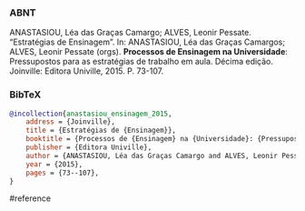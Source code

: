 ### ABNT
ANASTASIOU, Léa das Graças Camargo; ALVES, Leonir Pessate. “Estratégias de Ensinagem”. In: ANASTASIOU, Léa das Graças Camargos; ALVES, Leonir Pessate (orgs). **Processos de Ensinagem na Universidade**: Pressupostos para as estratégias de trabalho em aula. Décima edição. Joinville: Editora Univille, 2015. P. 73-107.

### BibTeX
```bibtex
@incollection{anastasiou_ensinagem_2015,
	address = {Joinville},
	title = {Estratégias de {Ensinagem}},
	booktitle = {Processos de {Ensinagem} na {Universidade}: {Pressupostos} para as estratégias de trabalho em aula},
	publisher = {Editora Univille},
	author = {ANASTASIOU, Léa das Graças Camargo and ALVES, Leonir Pessate},
	year = {2015},
	pages = {73--107},
}
```

#reference